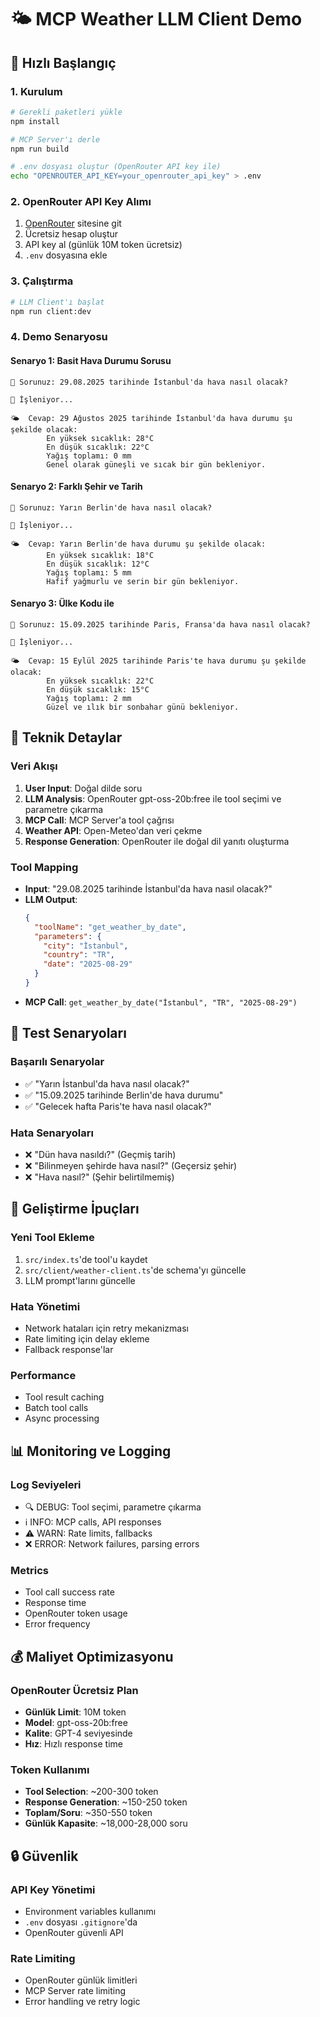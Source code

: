 # 🌤️ MCP Weather LLM Client Demo

## 🚀 **Hızlı Başlangıç**

### **1. Kurulum**
```bash
# Gerekli paketleri yükle
npm install

# MCP Server'ı derle
npm run build

# .env dosyası oluştur (OpenRouter API key ile)
echo "OPENROUTER_API_KEY=your_openrouter_api_key" > .env
```

### **2. OpenRouter API Key Alımı**
1. [OpenRouter](https://openrouter.ai/keys) sitesine git
2. Ücretsiz hesap oluştur
3. API key al (günlük 10M token ücretsiz)
4. `.env` dosyasına ekle

### **3. Çalıştırma**
```bash
# LLM Client'ı başlat
npm run client:dev
```

### **4. Demo Senaryosu**

#### **Senaryo 1: Basit Hava Durumu Sorusu**
```
🤔 Sorunuz: 29.08.2025 tarihinde İstanbul'da hava nasıl olacak?

🔄 İşleniyor...

🌤️  Cevap: 29 Ağustos 2025 tarihinde İstanbul'da hava durumu şu şekilde olacak:
        En yüksek sıcaklık: 28°C
        En düşük sıcaklık: 22°C
        Yağış toplamı: 0 mm
        Genel olarak güneşli ve sıcak bir gün bekleniyor.
```

#### **Senaryo 2: Farklı Şehir ve Tarih**
```
🤔 Sorunuz: Yarın Berlin'de hava nasıl olacak?

🔄 İşleniyor...

🌤️  Cevap: Yarın Berlin'de hava durumu şu şekilde olacak:
        En yüksek sıcaklık: 18°C
        En düşük sıcaklık: 12°C
        Yağış toplamı: 5 mm
        Hafif yağmurlu ve serin bir gün bekleniyor.
```

#### **Senaryo 3: Ülke Kodu ile**
```
🤔 Sorunuz: 15.09.2025 tarihinde Paris, Fransa'da hava nasıl olacak?

🔄 İşleniyor...

🌤️  Cevap: 15 Eylül 2025 tarihinde Paris'te hava durumu şu şekilde olacak:
        En yüksek sıcaklık: 22°C
        En düşük sıcaklık: 15°C
        Yağış toplamı: 2 mm
        Güzel ve ılık bir sonbahar günü bekleniyor.
```

## 🔧 **Teknik Detaylar**

### **Veri Akışı**
1. **User Input**: Doğal dilde soru
2. **LLM Analysis**: OpenRouter gpt-oss-20b:free ile tool seçimi ve parametre çıkarma
3. **MCP Call**: MCP Server'a tool çağrısı
4. **Weather API**: Open-Meteo'dan veri çekme
5. **Response Generation**: OpenRouter ile doğal dil yanıtı oluşturma

### **Tool Mapping**
- **Input**: "29.08.2025 tarihinde İstanbul'da hava nasıl olacak?"
- **LLM Output**: 
  ```json
  {
    "toolName": "get_weather_by_date",
    "parameters": {
      "city": "İstanbul",
      "country": "TR",
      "date": "2025-08-29"
    }
  }
  ```
- **MCP Call**: `get_weather_by_date("İstanbul", "TR", "2025-08-29")`

## 🎯 **Test Senaryoları**

### **Başarılı Senaryolar**
- ✅ "Yarın İstanbul'da hava nasıl olacak?"
- ✅ "15.09.2025 tarihinde Berlin'de hava durumu"
- ✅ "Gelecek hafta Paris'te hava nasıl olacak?"

### **Hata Senaryoları**
- ❌ "Dün hava nasıldı?" (Geçmiş tarih)
- ❌ "Bilinmeyen şehirde hava nasıl?" (Geçersiz şehir)
- ❌ "Hava nasıl?" (Şehir belirtilmemiş)

## 🚀 **Geliştirme İpuçları**

### **Yeni Tool Ekleme**
1. `src/index.ts`'de tool'u kaydet
2. `src/client/weather-client.ts`'de schema'yı güncelle
3. LLM prompt'larını güncelle

### **Hata Yönetimi**
- Network hataları için retry mekanizması
- Rate limiting için delay ekleme
- Fallback response'lar

### **Performance**
- Tool result caching
- Batch tool calls
- Async processing

## 📊 **Monitoring ve Logging**

### **Log Seviyeleri**
- 🔍 DEBUG: Tool seçimi, parametre çıkarma
- ℹ️ INFO: MCP calls, API responses
- ⚠️ WARN: Rate limits, fallbacks
- ❌ ERROR: Network failures, parsing errors

### **Metrics**
- Tool call success rate
- Response time
- OpenRouter token usage
- Error frequency

## 💰 **Maliyet Optimizasyonu**

### **OpenRouter Ücretsiz Plan**
- **Günlük Limit**: 10M token
- **Model**: gpt-oss-20b:free
- **Kalite**: GPT-4 seviyesinde
- **Hız**: Hızlı response time

### **Token Kullanımı**
- **Tool Selection**: ~200-300 token
- **Response Generation**: ~150-250 token
- **Toplam/Soru**: ~350-550 token
- **Günlük Kapasite**: ~18,000-28,000 soru

## 🔒 **Güvenlik**

### **API Key Yönetimi**
- Environment variables kullanımı
- `.env` dosyası `.gitignore`'da
- OpenRouter güvenli API

### **Rate Limiting**
- OpenRouter günlük limitleri
- MCP Server rate limiting
- Error handling ve retry logic 
